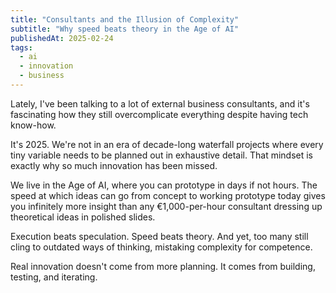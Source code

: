 ```yaml
---
title: "Consultants and the Illusion of Complexity"
subtitle: "Why speed beats theory in the Age of AI"
publishedAt: 2025-02-24
tags:
  - ai
  - innovation
  - business
---
```


Lately, I've been talking to a lot of external business consultants, and it's fascinating how they still overcomplicate everything despite having tech know-how.

It's 2025. We're not in an era of decade-long waterfall projects where every tiny variable needs to be planned out in exhaustive detail. That mindset is exactly why so much innovation has been missed.

We live in the Age of AI, where you can prototype in days if not hours. The speed at which ideas can go from concept to working prototype today gives you infinitely more insight than any €1,000-per-hour consultant dressing up theoretical ideas in polished slides.

Execution beats speculation. Speed beats theory. And yet, too many still cling to outdated ways of thinking, mistaking complexity for competence.

Real innovation doesn't come from more planning. It comes from building, testing, and iterating.
